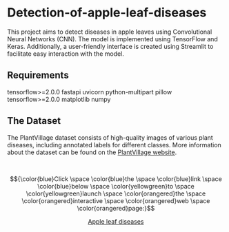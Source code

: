 # Detection-of-apple-leaf-diseases

This project aims to detect diseases in apple leaves using Convolutional Neural Networks (CNN). The model is implemented using TensorFlow and Keras. Additionally, a user-friendly interface is created using Streamlit to facilitate easy interaction with the model.

## Requirements
tensorflow>=2.0.0
fastapi
uvicorn
python-multipart
pillow
tensorflow>=2.0.0
matplotlib
numpy
## The Dataset  
The PlantVillage dataset consists of high-quality images of various plant diseases, including annotated labels for different classes. More information about the dataset can be found on the [PlantVillage website](https://plantvillage.psu.edu/).



<br>

$${\color{blue}Click \space \color{blue}the \space \color{blue}link \space \color{blue}below \space \color{yellowgreen}to \space \color{yellowgreen}launch \space \color{orangered}the \space \color{orangered}interactive \space \color{orangered}web \space \color{orangered}page:}$$ 
<p align="center">
  <a href="(https://detection-of-apple-leaf-diseases.streamlit.app/)">Apple leaf diseases</a>
</p>  

<br>







 




   
  










   


   
    

     
    
    


